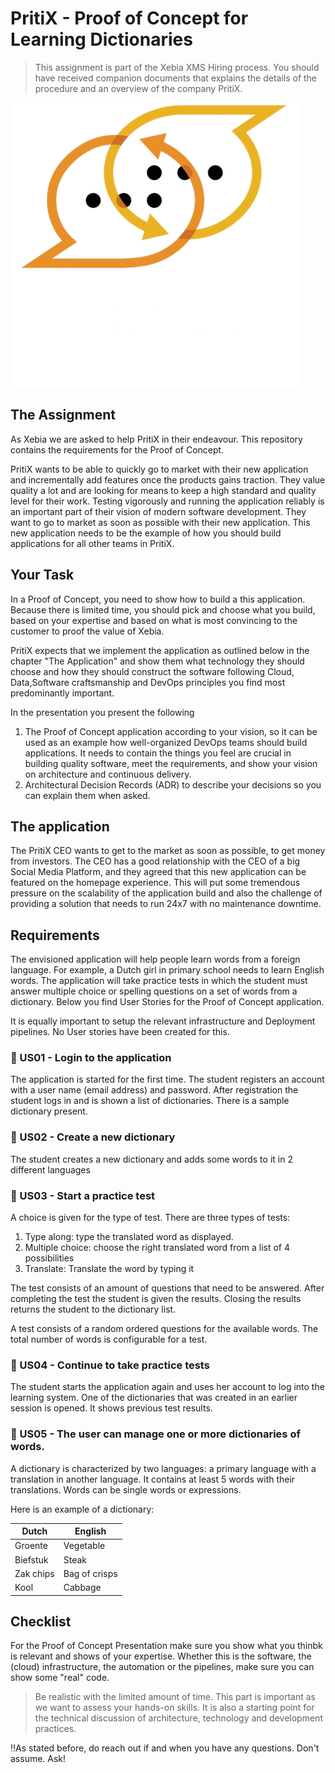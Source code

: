 # PritiX  - Proof of Concept for Learning Dictionaries 
>This assignment is part of the Xebia XMS Hiring process. You should have received companion documents that explains the details of the procedure and an overview of the company PritiX.

![PritiX Logo](/images/pritix.png)

## The Assignment
As Xebia we are asked to help PritiX in their endeavour. This repository contains the requirements for the Proof of Concept. 

PritiX wants to be able to quickly go to market with their new application and incrementally add features once the products gains traction. They value quality a lot and are looking for means to keep a high standard and quality level for their work. Testing vigorously and running the application reliably is an important part of their vision of modern software development. They want to go to market as soon as possible with their new application. This new application needs to be the example of how you should build applications for all other teams in PritiX. 

## Your Task
In a Proof of Concept, you need to show how to build a this application. Because there is limited time, you should pick and choose what you build, based on your expertise and based on what is most convincing to the customer to proof the value of Xebia. 

PritiX expects that we implement the application as outlined below in the chapter "The Application" and show them what technology they should choose and how they should construct the software following Cloud, Data,Software craftsmanship and DevOps principles you find most predominantly important. 

In the presentation you present the following
1. The Proof of Concept application according to your vision, so it can be used as an example how well-organized DevOps teams should build applications. It needs to contain the things you feel are crucial in building quality software, meet the requirements, and show your vision on architecture and continuous delivery.
2. Architectural Decision Records (ADR) to describe your decisions so you can explain them when asked.

## The application
The PritiX CEO wants to get to the market as soon as possible, to get money from investors. The CEO has a good relationship with the CEO of a big Social Media Platform, and they agreed that this new application can be featured on the homepage experience. This will put some tremendous pressure on the scalability of the application build and also the challenge of providing a solution that needs to run 24x7 with no maintenance downtime.

## Requirements
The envisioned application will help people learn words from a foreign language. For example, a Dutch girl in primary school needs to learn English words. The application will take practice tests in which the student must answer multiple choice or spelling questions on a set of words from a dictionary. Below you find User Stories for the Proof of Concept application. 

It is equally important to setup the relevant infrastructure and Deployment pipelines. No User stories have been created for this.

### :memo: US01 - Login to the application

The application is started for the first time. The student registers an account with a user name (email address) and password. After registration the student logs in and is shown a list of dictionaries. There is a sample dictionary present. 

### :memo: US02 - Create a new dictionary
The student creates a new dictionary and adds some words to it in 2 different languages

### :memo: US03 - Start a practice test
A choice is given for the type of test. There are three types of tests:
  1. Type along: type the translated word as displayed.
  2. Multiple choice: choose the right translated word from a list of 4 possibilities
  3. Translate: Translate the word by typing it

The test consists of an amount of questions that need to be answered. After completing the test the student is given the results. Closing the results returns the student to the dictionary list.

A test consists of a random ordered questions for the available words. The total number of words is configurable for a test.

### :memo: US04 - Continue to take practice tests

The student starts the application again and uses her account to log into the learning system. One of the dictionaries that was created in an earlier session is opened. It shows previous test results.

### :memo: US05 - The user can manage one or more dictionaries of words.
A dictionary is characterized by two languages: a primary language with a translation in another language. It contains at least 5 words with their translations. Words can be single words or expressions.

Here is an example of a dictionary:

| **Dutch** | **English** |
| --- | --- |
| Groente | Vegetable |
| Biefstuk | Steak |
| Zak chips | Bag of crisps |
| Kool | Cabbage |


## Checklist
For the Proof of Concept Presentation make sure you show what you thinbk is relevant and shows of your expertise. Whether this is the software, the (cloud) infrastructure, the automation or the pipelines, make sure you can show some "real" code. 

> Be realistic with the limited amount of time. This part is important as we want to assess your hands-on skills. It is also a starting point for the technical discussion of architecture, technology and development practices.

‼️As stated before, do reach out if and when you have any questions. Don't assume. Ask!
